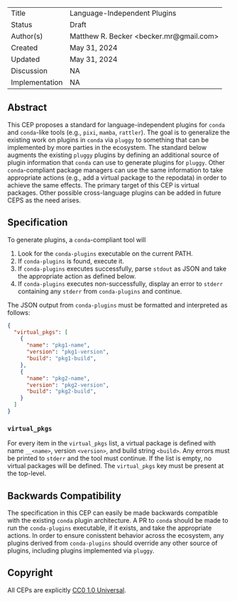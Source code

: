 <table>
<tr><td> Title </td><td> Language-Independent Plugins</td>
<tr><td> Status </td><td> Draft </td></tr>
<tr><td> Author(s) </td><td> Matthew R. Becker &lt;becker.mr@gmail.com&gt;</td></tr>
<tr><td> Created </td><td> May 31, 2024</td></tr>
<tr><td> Updated </td><td> May 31, 2024</td></tr>
<tr><td> Discussion </td><td> NA </td></tr>
<tr><td> Implementation </td><td> NA </td></tr>
</table>

## Abstract

This CEP proposes a standard for language-independent plugins for `conda` and `conda`-like tools (e.g., `pixi`, `mamba`, `rattler`). 
The goal is to generalize the existing work on plugins in `conda` via `pluggy` to something that can be implemented 
by more parties in the ecosystem. The standard below augments the existing `pluggy` plugins by defining an additional 
source of plugin information that `conda` can use to generate plugins for `pluggy`. Other `conda`-compliant package managers 
can use the same information to take appropriate actions (e.g., add a virtual package to the repodata) in order to achieve 
the same effects. The primary target of this CEP is virtual packages. Other possible cross-language plugins can be added in future 
CEPS as the need arises.

## Specification

To generate plugins, a `conda`-compliant tool will 

1. Look for the `conda-plugins` executable on the current PATH.
2. If `conda-plugins` is found, execute it.
3. If `conda-plugins` executes successfully, parse `stdout` as JSON and take the appropriate action as defined below.
4. If `conda-plugins` executes non-successfully, display an error to `stderr` containing any `stderr` from `conda-plugins` and continue.

The JSON output from `conda-plugins` must be formatted and interpreted as follows:

```JSON
{
  "virtual_pkgs": [
    {
      "name": "pkg1-name",
      "version": "pkg1-version",
      "build": "pkg1-build",
    },
    {
      "name": "pkg2-name",
      "version": "pkg2-version",
      "build": "pkg2-build",
    }
  ]
}
```

### `virtual_pkgs`

For every item in the `virtual_pkgs` list, a virtual package is defined with name `__<name>`, version `<version>`, and build string `<build>`. 
Any errors must be printed to `stderr` and the tool must continue. If the list is empty, no virtual packages will be defined. The `virtual_pkgs` key 
must be present at the top-level.

## Backwards Compatibility

The specification in this CEP can easily be made backwards compatible with the existing `conda` plugin architecture. 
A PR to `conda` should be made to run the `conda-plugins` executable, if it exists, and take the appropriate actions. 
In order to ensure conisstent behavior across the ecosystem, any plugins derived from `conda-plugins` should override 
any other source of plugins, including plugins implemented via `pluggy`.

## Copyright

All CEPs are explicitly [CC0 1.0 Universal](https://creativecommons.org/publicdomain/zero/1.0/).
